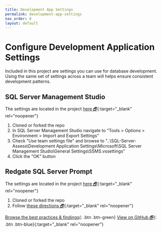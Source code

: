 ```yaml
---
title: Development App Settings
permalink: development-app-settings
nav_order: 8
layout: default
---
```


# Configure Development Application Settings

Included in this project are settings you can use for database development. Using the same set of settings across a team will helps ensure consistent development patterns.

## SQL Server Management Studio

The settings are located in the project [here 🗗](https://github.com/kevinmartintech/sp_Develop/tree/master/Development%20Application%20Settings/Microsoft/SQL%20Server%20Management%20Studio/General%20Settings){:target="_blank" rel="noopener"}

1. Cloned or forked the repo
2. In SQL Server Management Studio navigate to "Tools > Options > Environment > Import and Export Settings"
3. Check "Use team settings file" and browse to "..\SQL-Server-Assess\Development Application Settings\Microsoft\SQL Server Management Studio\General Settings\SSMS.vssettings"
4. Click the "OK" button

## Redgate SQL Server Prompt

The settings are located in the project [here 🗗](https://github.com/kevinmartintech/sp_Develop/tree/master/Development%20Application%20Settings/Red%20Gate/SQL%20Prompt){:target="_blank" rel="noopener"}

1. Cloned or forked the repo
2. Follow [these directions 🗗](https://documentation.red-gate.com/sp/managing-sql-prompt-behavior/sharing-your-settings){:target="_blank" rel="noopener"}

[Browse the best practices & findings](best-practices-and-findings){: .btn .btn-green}
[View on GitHub 🗗](https://github.com/kevinmartintech/sp_Develop){: .btn .btn-blue}{:target="_blank" rel="noopener"}
<br>
<br>
<br>
<br>
<br>
<br>
<br>
<br>
<br>
<br>
<br>
<br>
<br>
<br>
<br>
<br>
<br>
<br>
<br>
<br>
<br>
<br>
<br>
<br>
<br>
<br>
<br>
<br>
<br>
<br>
<br>
<br>
<br>
<br>
<br>
<br>
<br>
